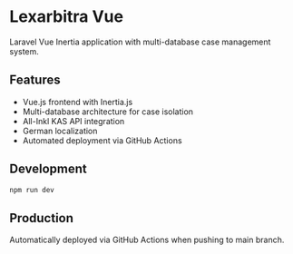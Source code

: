 # Lexarbitra Vue

Laravel Vue Inertia application with multi-database case management system.

## Features
- Vue.js frontend with Inertia.js
- Multi-database architecture for case isolation
- All-Inkl KAS API integration
- German localization
- Automated deployment via GitHub Actions

## Development
```bash
npm run dev
```

## Production
Automatically deployed via GitHub Actions when pushing to main branch.